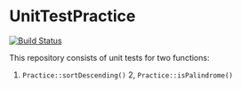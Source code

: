 # UnitTestPractice

[![Build Status](https://travis-ci.org/Krebrov001/UnitTestPractice.svg?branch=master)](https://travis-ci.org/Krebrov001/UnitTestPractice)

This repository consists of unit tests for two functions:

1. `Practice::sortDescending()`
2, `Practice::isPalindrome()`
